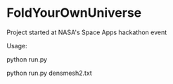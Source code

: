 FoldYourOwnUniverse
===================
Project started at NASA's Space Apps hackathon event


Usage:

python run.py

python run.py densmesh2.txt
